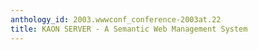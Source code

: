 ```yaml
---
anthology_id: 2003.wwwconf_conference-2003at.22
title: KAON SERVER - A Semantic Web Management System
---
```


